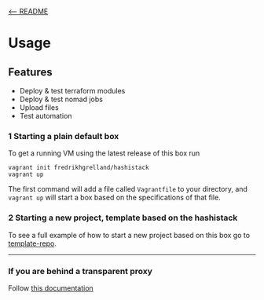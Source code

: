 [<-- README](../)
# Usage

## Features
- Deploy & test terraform modules
- Deploy & test nomad jobs
- Upload files
- Test automation

### 1 Starting a plain default box
To get a running VM using the latest release of this box run 
```
vagrant init fredrikhgrelland/hashistack
vagrant up
```
The first command will add a file called `Vagrantfile` to your directory, and `vagrant up` will start a box based on the specifications of that file.

### 2 Starting a new project, template based on the hashistack
To see a full example of how to start a new project based on this box go to [template-repo](https://github.com/fredrikhgrelland/vagrant-hashistack-template).

---

### If you are behind a transparent proxy
Follow [this documentation](./99-proxy.md)


